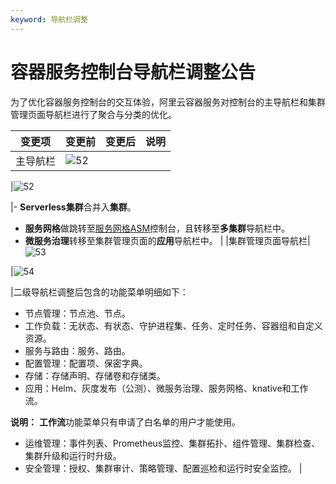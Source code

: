 ```yaml
---
keyword: 导航栏调整
---
```


# 容器服务控制台导航栏调整公告

为了优化容器服务控制台的交互体验，阿里云容器服务对控制台的主导航栏和集群管理页面导航栏进行了聚合与分类的优化。

|变更项|变更前|变更后|说明|
|---|---|---|--|
|主导航栏|![52](https://static-aliyun-doc.oss-accelerate.aliyuncs.com/assets/img/zh-CN/7649908061/p201410.png)

|![52](https://static-aliyun-doc.oss-accelerate.aliyuncs.com/assets/img/zh-CN/7649908061/p201412.png)

|-   **Serverless集群**合并入**集群**。
-   **服务网格**做跳转至[服务网格ASM](https://servicemesh.console.aliyun.com/?spm=5176.2020520152.500.dasm.ef6c16ddB7e49s#/instances)控制台，且转移至**多集群**导航栏中。
-   **微服务治理**转移至集群管理页面的**应用**导航栏中。 |
|集群管理页面导航栏|![53](https://static-aliyun-doc.oss-accelerate.aliyuncs.com/assets/img/zh-CN/7649908061/p201414.png)

|![54](https://static-aliyun-doc.oss-accelerate.aliyuncs.com/assets/img/zh-CN/7649908061/p201415.png)

|二级导航栏调整后包含的功能菜单明细如下：

-   节点管理：节点池、节点。
-   工作负载：无状态、有状态、守护进程集、任务、定时任务、容器组和自定义资源。
-   服务与路由：服务、路由。
-   配置管理：配置项、保密字典。
-   存储：存储声明、存储卷和存储类。
-   应用：Helm、灰度发布（公测）、微服务治理、服务网格、knative和工作流。

**说明：** **工作流**功能菜单只有申请了白名单的用户才能使用。

-   运维管理：事件列表、Prometheus监控、集群拓扑、组件管理、集群检查、集群升级和运行时升级。
-   安全管理：授权、集群审计、策略管理、配置巡检和运行时安全监控。 |

